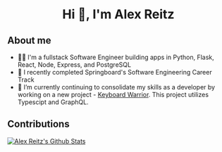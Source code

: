 <h1 align="center">Hi 👋, I'm Alex Reitz</h1>

## About me 
* 👨‍💻 I'm a fullstack Software Engineer building apps in Python, Flask, React, Node, Express, and PostgreSQL
* 🌱 I recently completed Springboard's Software Engineering Career Track
* 🔭 I’m currently continuing to consolidate my skills as a developer by working on a new project - [Keyboard Warrior](https://github.com/Alex-Reitz/Keyboard-Warrior). This project utilizes Typescipt and GraphQL.

## Contributions
  [![Alex Reitz's Github Stats](https://github-readme-stats.vercel.app/api?username=Alex-Reitz&count_private=true&hide=contribs,prs&show_icons=true&theme=calm)](https://github.com/Alex-Reitz/github-readme-stats)






  
